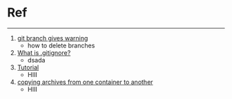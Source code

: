 # Ref

---

1. [git branch gives warning](https://stackoverflow.com/questions/12147360/git-branch-d-gives-warning)
   - how to delete branches
2. [What is .gitignore?](https://stackoverflow.com/questions/27850222/what-is-gitignore)
   - dsada
3. [Tutorial](https://www.freecodecamp.org/news/how-to-run-freecodecamps-relational-databases-curriculum-using-docker-vscode-and-coderoad)
   - HIII
4. [copying archives from one container to another](https://stackoverflow.com/questions/22907231/copying-files-from-host-to-docker-container)
   - HIII
